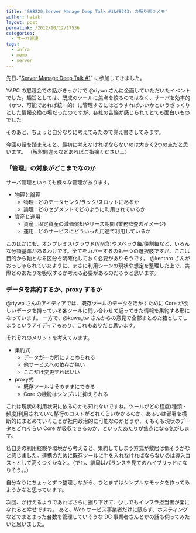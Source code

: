 ```yaml
---
title: '&#8220;Server Manage Deep Talk #1&#8243; の振り返りメモ'
author: hatak
layout: post
permalink: /2012/10/12/17536
categories:
  - サーバ管理
tags:
  - infra
  - memo
  - server
---
```

先日、&#8221;[Server Manage Deep Talk #1][1]&#8221; に参加してきました。

YAPC の懇親会での話がきっかけで @riywo さんに企画していただいたイベントでした。趣旨としては、既成のツールに焦点を絞るのではなく、サーバを効率的（かつ、可能であれば統一的）に管理するにはどうすればいいかというざっくりとした情報交換の場だったのですが、各社の苦悩が感じられてとても面白いものでした。

そのあと、ちょっと自分なりに考えてみたので覚え書きしてみます。

<!--more-->

今回の話を踏まえると、最初に考えなければならないのは大きく2つの点だと思います。 （解釈間違えなどあればご指摘ください。。）

### 「管理」の対象がどこまでなのか

サーバ管理といっても様々な管理があります。

*   物理と論理 
    *   物理 : どのデータセンタ/ラック/スロットにあるか
    *   論理 : どのセグメントでどのように利用されているか
*   資産と運用 
    *   資産 : 固定資産の減価償却やリース期間 (業務監査のイメージ)
    *   運用 : どのサービスにどういった用途で利用しているか

このほかにも、オンプレミス/クラウド(VM含)やスペック毎/役割毎など、いろんな分類基準があるわけです。全てをカバーするのも一つの選択肢ですが、ここは目的から軸となる区分を明確化しておく必要がありそうです。 @kentaro さんがおっしゃられていたように、まさに利用シーンの現状や想定を整理した上で、実際どのあたりを吸収するか考える必要があるのだろうと思います。

### データを集約するか、proxy するか

@riywo さんのアイディアでは、既存ツールのデータを活かすために Core が欲しいデータを持っている各ツールに問い合わせて返ってきた情報を集約する形になっています。 一方で、@kuwa_tw さんからの意見で全部まとめた箱としてしまうというアイディアもあり、これもありだと思います。

それぞれのメリットを考えてみます。

*   集約式 
    *   データが一カ所にまとめられる
    *   他サービスへの依存が無い
    *   ここだけ変更すればいい
*   proxy式 
    *   既存ツールはそのままにできる
    *   Core の機能はシンプルに抑えられる

これは現状の利用状況に依るのかも知れないですね。ツールがどの程度(種類・頻度)利用されていて移行のコストがどれくらいかかるのか、あるいは部署を横断的にまとめていくことが社内政治的に可能なのかどうか、そもそも現状のデータをどれくらい Core が吸収できるのか、といったあたりが焦点になる気がします。

私自身の利用経験や環境から考えると、集約してしまう方式が敷居は低そうかなと感じました。連携のために既存ツールに手を入れなければならないのは導入コストとして高くつくかなと。（でも、結局はバランスを見てのハイブリッドになりそう。。）

自分なりにちょっとずつ整理しながら、ひとまずはシンプルなモックを作ってみようかなと思っています。

次回、が行えるようであればさらに掘り下げて、少しでもインフラ担当者が楽になれると幸せですね。 あと、Web サービス事業者だけに限らず、ホスティングなどでまとまった台数を管理していそうな DC 事業者さんとかの話も伺ってみたいと思いました。

 [1]: https://www.facebook.com/events/346462502114960/

